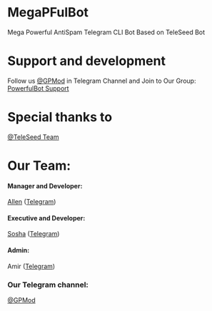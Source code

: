 # MegaPFulBot
Mega Powerful AntiSpam Telegram CLI Bot Based on TeleSeed Bot


# Support and development

Follow us [@GPMod](https://telegram.me/GPMod) in Telegram Channel
and
Join to Our Group: [PowerfulBot Support](https://telegram.me/joinchat/Cxxg3T-iPydwSuWb6D01Nw)


# Special thanks to

[@TeleSeed Team](https://telegram.me/TeleSeed)


# Our Team:

#### Manager and Developer:

[Allen](https://github.com/Dragon-Born) ([Telegram](https://telegram.me/dragon_born))

#### Executive and Developer:

[Sosha](https://github.com/Sosha1996) ([Telegram](https://telegram.me/Soshow))

#### Admin:

Amir ([Telegram](https://telegram.me/amirho3ein911))


### Our Telegram channel:
[@GPMod](https://telegram.me/GPMod)
